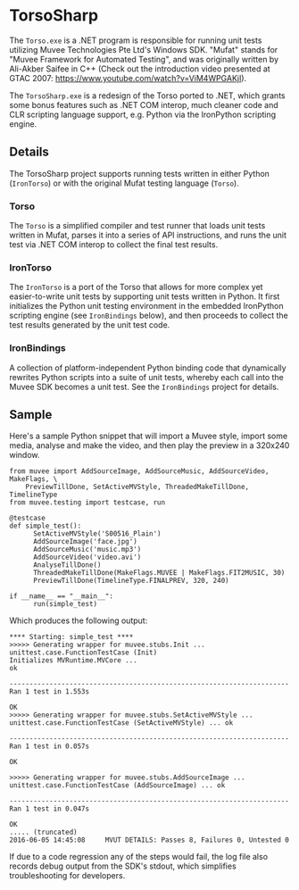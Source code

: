 # TorsoSharp

The `Torso.exe` is a .NET program is responsible for running unit tests utilizing Muvee Technologies Pte Ltd's Windows SDK. "Mufat" stands for "Muvee Framework for Automated Testing", and was originally written by Ali-Akber Saifee in C++ (Check out the introduction video presented at GTAC 2007: https://www.youtube.com/watch?v=ViM4WPGAKjI).

The `TorsoSharp.exe` is a redesign of the Torso ported to .NET, which grants some bonus features such as .NET COM interop, much cleaner code and CLR scripting language support, e.g. Python via the IronPython scripting engine.

## Details

The TorsoSharp project supports running tests written in either Python (`IronTorso`) or with the original Mufat testing language (`Torso`).

### Torso

The `Torso` is a simplified compiler and test runner that loads unit tests written in Mufat, parses it into a series of API instructions, and runs the unit test via .NET COM interop to collect the final test results.

### IronTorso

The `IronTorso` is a port of the Torso that allows for more complex yet easier-to-write unit tests by supporting unit tests written in Python. It first initializes the Python unit testing environment in the embedded IronPython scripting engine (see `IronBindings` below), and then proceeds to collect the test results generated by the unit test code.

### IronBindings

A collection of platform-independent Python binding code that dynamically rewrites Python scripts into a suite of unit tests, whereby each call into the Muvee SDK becomes a unit test. See the `IronBindings` project for details.

## Sample

Here's a sample Python snippet that will import a Muvee style, import some media, analyse and make the video, and then play the preview in a 320x240 window.

    from muvee import AddSourceImage, AddSourceMusic, AddSourceVideo, MakeFlags, \
        PreviewTillDone, SetActiveMVStyle, ThreadedMakeTillDone, TimelineType
    from muvee.testing import testcase, run

    @testcase
    def simple_test():
	      SetActiveMVStyle('S00516_Plain')
	      AddSourceImage('face.jpg')
	      AddSourceMusic('music.mp3')
	      AddSourceVideo('video.avi')
	      AnalyseTillDone()
	      ThreadedMakeTillDone(MakeFlags.MUVEE | MakeFlags.FIT2MUSIC, 30)
	      PreviewTillDone(TimelineType.FINALPREV, 320, 240)

    if __name__ == "__main__":
	      run(simple_test)

Which produces the following output:

    **** Starting: simple_test ****
    >>>>> Generating wrapper for muvee.stubs.Init ...
    unittest.case.FunctionTestCase (Init)
    Initializes MVRuntime.MVCore ...
    ok
    
    ----------------------------------------------------------------------
    Ran 1 test in 1.553s
    
    OK
    >>>>> Generating wrapper for muvee.stubs.SetActiveMVStyle ...
    unittest.case.FunctionTestCase (SetActiveMVStyle) ... ok
    
    ----------------------------------------------------------------------
    Ran 1 test in 0.057s
    
    OK
    
    >>>>> Generating wrapper for muvee.stubs.AddSourceImage ...
    unittest.case.FunctionTestCase (AddSourceImage) ... ok
    
    ----------------------------------------------------------------------
    Ran 1 test in 0.047s
    
    OK
    ..... (truncated)
    2016-06-05 14:45:08		MVUT DETAILS: Passes 8, Failures 0, Untested 0

If due to a code regression any of the steps would fail, the log file also records debug output from the SDK's stdout, which simplifies troubleshooting for developers.

